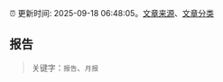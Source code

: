 :alarm_clock: 更新时间: 2025-09-18 06:48:05。[文章来源](/README.md)、[文章分类](/TAGS.md)

## 报告


> 关键字：`报告`、`月报`



